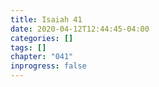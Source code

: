 ```yaml
---
title: Isaiah 41
date: 2020-04-12T12:44:45-04:00
categories: []
tags: []
chapter: "041"
inprogress: false
---
```



